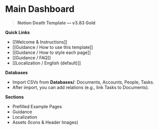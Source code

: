 # Main Dashboard

> **Notion Death Template — v3.83 Gold**

**Quick Links**
- [[Welcome & Instructions]]
- [[Guidance / How to use this template]]
- [[Guidance / How to style each page]]
- [[Guidance / FAQ]]
- [[Localization / English (default)]]

**Databases**
- Import CSVs from **Databases/**: Documents, Accounts, People, Tasks.
- After import, you can add relations (e.g., link Tasks to Documents).

**Sections**
- Prefilled Example Pages
- Guidance
- Localization
- Assets (Icons & Header Images)
